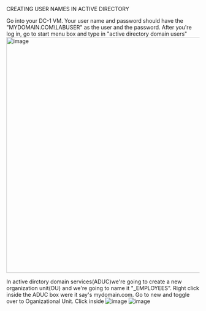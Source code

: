 CREATING USER NAMES IN ACTIVE DIRECTORY

Go into your DC-1 VM. Your user name and password should have the "MYDOMAIN.COM\LABUSER" as the user
and the password. After you're log in, go to start menu box and type in "active directory domain users"
<img width="614" alt="image" src="https://github.com/user-attachments/assets/7d21c3ea-8aa4-43dd-a779-d78d7defa249">

In active dirctory domain services(ADUC)we're going to create a new organization unit(OU) and we're going to 
name it "_EMPLOYEES". Right click inside the ADUC box were it say's mydomain.com. Go to new and toggle over to
Oganizational Unit. Click inside
![image](https://github.com/user-attachments/assets/d41e8422-1532-4375-af04-8e9dadbb4580)
![image](https://github.com/user-attachments/assets/e6313205-9571-4ede-bcbe-965547fa91f2)






